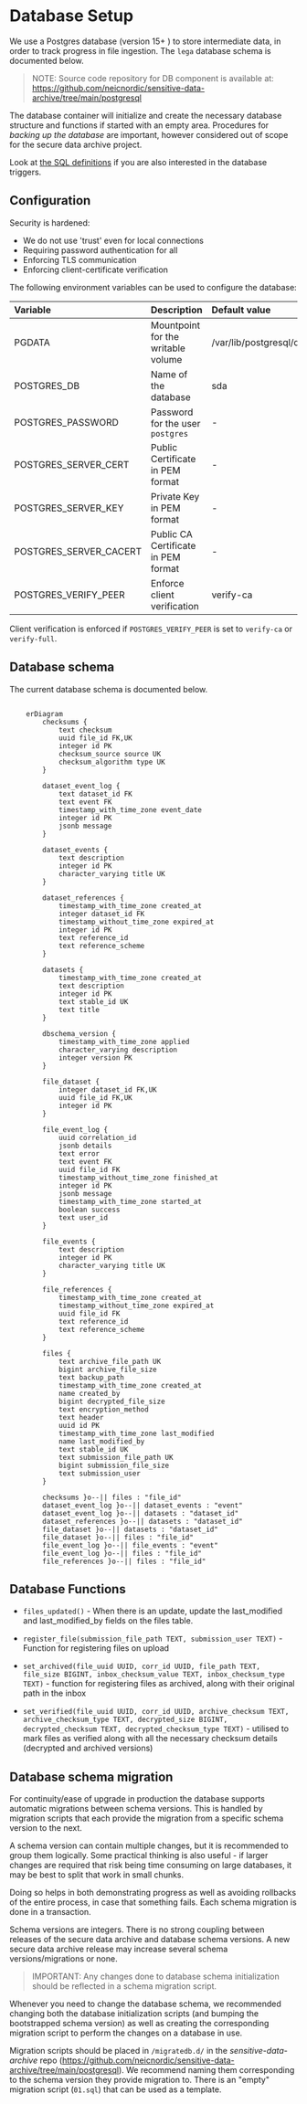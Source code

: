 Database Setup
==============

We use a Postgres database (version 15+ ) to store intermediate data, in
order to track progress in file ingestion. The `lega` database schema is
documented below.

> NOTE:
> Source code repository for DB component is available at:
> <https://github.com/neicnordic/sensitive-data-archive/tree/main/postgresql>

The database container will initialize and create the necessary database
structure and functions if started with an empty area. Procedures for *backing up the database* are important, however considered out of scope for
the secure data archive project.

Look at [the SQL definitions](https://github.com/neicnordic/sensitive-data-archive/tree/main/postgresql/initdb.d)
if you are also interested in the database triggers.

Configuration
-------------

Security is hardened:

- We do not use 'trust' even for local connections
- Requiring password authentication for all
- Enforcing TLS communication
- Enforcing client-certificate verification

The following environment variables can be used to configure the database:

| Variable               | Description                         | Default value            |
| :--------------------- | :---------------------------------- | :----------------------- |
| PGDATA                 | Mountpoint for the writable volume  | /var/lib/postgresql/data |
| POSTGRES_DB            | Name of the database                | sda                      |
| POSTGRES_PASSWORD      | Password for the user `postgres`    | -                        |
| POSTGRES_SERVER_CERT   | Public Certificate in PEM format    | -                        |
| POSTGRES_SERVER_KEY    | Private Key in PEM format           | -                        |
| POSTGRES_SERVER_CACERT | Public CA Certificate in PEM format | -                        |
| POSTGRES_VERIFY_PEER   | Enforce client verification         | verify-ca                |

Client verification is enforced if `POSTGRES_VERIFY_PEER` is set to `verify-ca` or `verify-full`.


Database schema
---------------

The current database schema is documented below.

```mermaid

    erDiagram
        checksums {
            text checksum 
            uuid file_id FK,UK 
            integer id PK 
            checksum_source source UK 
            checksum_algorithm type UK 
        }

        dataset_event_log {
            text dataset_id FK 
            text event FK 
            timestamp_with_time_zone event_date 
            integer id PK 
            jsonb message 
        }

        dataset_events {
            text description 
            integer id PK 
            character_varying title UK 
        }

        dataset_references {
            timestamp_with_time_zone created_at 
            integer dataset_id FK 
            timestamp_without_time_zone expired_at 
            integer id PK 
            text reference_id 
            text reference_scheme 
        }

        datasets {
            timestamp_with_time_zone created_at 
            text description 
            integer id PK 
            text stable_id UK 
            text title 
        }

        dbschema_version {
            timestamp_with_time_zone applied 
            character_varying description 
            integer version PK 
        }

        file_dataset {
            integer dataset_id FK,UK 
            uuid file_id FK,UK 
            integer id PK 
        }

        file_event_log {
            uuid correlation_id 
            jsonb details 
            text error 
            text event FK 
            uuid file_id FK 
            timestamp_without_time_zone finished_at 
            integer id PK 
            jsonb message 
            timestamp_with_time_zone started_at 
            boolean success 
            text user_id 
        }

        file_events {
            text description 
            integer id PK 
            character_varying title UK 
        }

        file_references {
            timestamp_with_time_zone created_at 
            timestamp_without_time_zone expired_at 
            uuid file_id FK 
            text reference_id 
            text reference_scheme 
        }

        files {
            text archive_file_path UK 
            bigint archive_file_size 
            text backup_path 
            timestamp_with_time_zone created_at 
            name created_by 
            bigint decrypted_file_size 
            text encryption_method 
            text header 
            uuid id PK 
            timestamp_with_time_zone last_modified 
            name last_modified_by 
            text stable_id UK 
            text submission_file_path UK 
            bigint submission_file_size 
            text submission_user 
        }

        checksums }o--|| files : "file_id"
        dataset_event_log }o--|| dataset_events : "event"
        dataset_event_log }o--|| datasets : "dataset_id"
        dataset_references }o--|| datasets : "dataset_id"
        file_dataset }o--|| datasets : "dataset_id"
        file_dataset }o--|| files : "file_id"
        file_event_log }o--|| file_events : "event"
        file_event_log }o--|| files : "file_id"
        file_references }o--|| files : "file_id"
```

Database Functions
------------------

- `files_updated()` -  When there is an update, update the last_modified and last_modified_by fields on the files table.

- `register_file(submission_file_path TEXT, submission_user TEXT)` - Function for registering files on upload

- `set_archived(file_uuid UUID, corr_id UUID, file_path TEXT, file_size BIGINT, inbox_checksum_value TEXT, inbox_checksum_type TEXT)` - function for registering files as archived, along with their original path in the inbox

- `set_verified(file_uuid UUID, corr_id UUID, archive_checksum TEXT, archive_checksum_type TEXT, decrypted_size BIGINT, decrypted_checksum TEXT, decrypted_checksum_type TEXT)` - utilised to mark files as verified along with all the necessary checksum details (decrypted and archived versions)


Database schema migration
-------------------------

For continuity/ease of upgrade in production the database supports
automatic migrations between schema versions. This is handled by
migration scripts that each provide the migration from a specific schema
version to the next.

A schema version can contain multiple changes, but it is recommended to
group them logically. Some practical thinking is also useful - if larger
changes are required that risk being time consuming on large databases,
it may be best to split that work in small chunks.

Doing so helps in both demonstrating progress as well as avoiding
rollbacks of the entire process, in case that
something fails. Each schema migration is done in a transaction.

Schema versions are integers. There is no strong coupling between
releases of the secure data archive and database schema versions. A new
secure data archive release may increase several schema
versions/migrations or none.

> IMPORTANT:
> Any changes done to database schema initialization should be reflected
> in a schema migration script.

Whenever you need to change the database schema, we recommended changing
both the database initialization scripts (and bumping the bootstrapped
schema version) as well as creating the corresponding migration script
to perform the changes on a database in use.

Migration scripts should be placed in `/migratedb.d/` in the *sensitive-data-archive* repo
(<https://github.com/neicnordic/sensitive-data-archive/tree/main/postgresql>). We recommend naming them
corresponding to the schema version they provide migration to. There is
an "empty" migration script (`01.sql`) that can be used as a
template.
